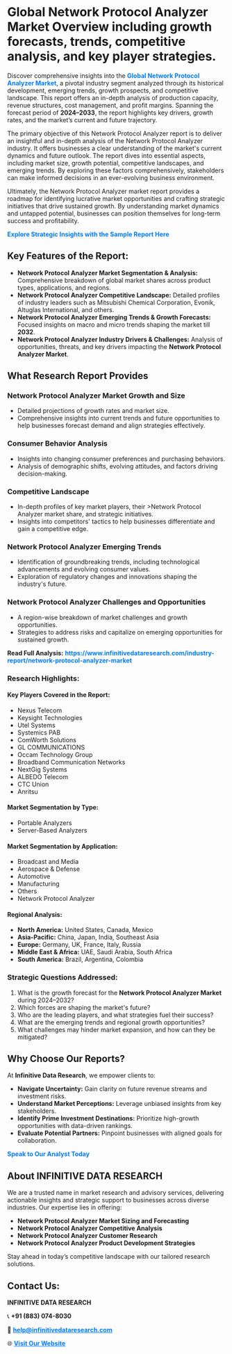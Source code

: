<h1>Global Network Protocol Analyzer Market Overview including growth forecasts, trends, competitive analysis, and key player strategies.</h1>
<p>
Discover comprehensive insights into the 
<a href="https://www.infinitivedataresearch.com/industry-report/network-protocol-analyzer-market" rel="dofollow" style="color: #007BFF; text-decoration: none;"><strong>Global Network Protocol Analyzer Market</strong></a>, a pivotal industry segment analyzed through its historical development, emerging trends, growth prospects, and competitive landscape. This report offers an in-depth analysis of production capacity, revenue structures, cost management, and profit margins. Spanning the forecast period of <strong>2024–2033</strong>, the report highlights key drivers, growth rates, and the market’s current and future trajectory.
</p>
<p>
The primary objective of this Network Protocol Analyzer report is to deliver an insightful and in-depth analysis of the Network Protocol Analyzer industry. It offers businesses a clear understanding of the market's current dynamics and future outlook. The report dives into essential aspects, including market size, growth potential, competitive landscapes, and emerging trends. By exploring these factors comprehensively, stakeholders can make informed decisions in an ever-evolving business environment.
</p>
<p>
Ultimately, the Network Protocol Analyzer market report provides a roadmap for identifying lucrative market opportunities and crafting strategic initiatives that drive sustained growth. By understanding market dynamics and untapped potential, businesses can position themselves for long-term success and profitability.
</p>
<p>
<a href="https://www.infinitivedataresearch.com/request-sample/reportId=111650" style="color: #007BFF; text-decoration: none;"><strong>Explore Strategic Insights with the Sample Report Here</strong></a>
</p>

<h2>Key Features of the Report:</h2>
<ul>
<li><strong>Network Protocol Analyzer Market Segmentation & Analysis:</strong> Comprehensive breakdown of global market shares across product types, applications, and regions.</li>
<li><strong>Network Protocol Analyzer Competitive Landscape:</strong> Detailed profiles of industry leaders such as Mitsubishi Chemical Corporation, Evonik, Altuglas International, and others.</li>
<li><strong>Network Protocol Analyzer Emerging Trends & Growth Forecasts:</strong> Focused insights on macro and micro trends shaping the market till <strong>2032</strong>.</li>
<li><strong>Network Protocol Analyzer Industry Drivers & Challenges:</strong> Analysis of opportunities, threats, and key drivers impacting the <strong>Network Protocol Analyzer Market</strong>.</li>
</ul>

<h2>What Research Report Provides</h2>
<h3>Network Protocol Analyzer Market Growth and Size</h3>
<ul>
<li>Detailed projections of growth rates and market size.</li>
<li>Comprehensive insights into current trends and future opportunities to help businesses forecast demand and align strategies effectively.</li>
</ul>

<h3>Consumer Behavior Analysis</h3>
<ul>
<li>Insights into changing consumer preferences and purchasing behaviors.</li>
<li>Analysis of demographic shifts, evolving attitudes, and factors driving decision-making.</li>
</ul>

<h3>Competitive Landscape</h3>
<ul>
<li>In-depth profiles of key market players, their >Network Protocol Analyzer market share, and strategic initiatives.</li>
<li>Insights into competitors' tactics to help businesses differentiate and gain a competitive edge.</li>
</ul>

<h3>Network Protocol Analyzer Emerging Trends</h3>
<ul>
<li>Identification of groundbreaking trends, including technological advancements and evolving consumer values.</li>
<li>Exploration of regulatory changes and innovations shaping the industry's future.</li>
</ul>

<h3>Network Protocol Analyzer Challenges and Opportunities</h3>
<ul>
<li>A region-wise breakdown of market challenges and growth opportunities.</li>
<li>Strategies to address risks and capitalize on emerging opportunities for sustained growth.</li>
</ul>
<p><strong>Read Full Analysis:</strong> <a href="https://www.infinitivedataresearch.com/industry-report/network-protocol-analyzer-market" rel="dofollow" style="color: #007BFF; text-decoration: none;"><strong>https://www.infinitivedataresearch.com/industry-report/network-protocol-analyzer-market</strong></a></p>
<h3>Research Highlights:</h3>
<h4>Key Players Covered in the Report:</h4>
<ul><li>Nexus Telecom</li><li>Keysight Technologies</li><li>Utel Systems</li><li>Systemics PAB</li><li>ComWorth Solutions</li><li>GL COMMUNICATIONS</li><li>Occam Technology Group</li><li>Broadband Communication Networks</li><li>NextGig Systems</li><li>ALBEDO Telecom</li><li>CTC Union</li><li>Anritsu</li></ul>
<h4>Market Segmentation by Type:</h4>
<ul><li>Portable Analyzers</li><li>Server-Based Analyzers</li></ul>
<h4>Market Segmentation by Application:</h4>
<ul><li>Broadcast and Media</li><li>Aerospace &amp; Defense</li><li>Automotive</li><li>Manufacturing</li><li>Others</li><li>Network Protocol Analyzer</li></ul>

<h4>Regional Analysis:</h4>
<ul>
<li><strong>North America:</strong> United States, Canada, Mexico</li>
<li><strong>Asia-Pacific:</strong> China, Japan, India, Southeast Asia</li>
<li><strong>Europe:</strong> Germany, UK, France, Italy, Russia</li>
<li><strong>Middle East & Africa:</strong> UAE, Saudi Arabia, South Africa</li>
<li><strong>South America:</strong> Brazil, Argentina, Colombia</li>
</ul>

<h3>Strategic Questions Addressed:</h3>
<ol>
<li>What is the growth forecast for the <strong>Network Protocol Analyzer Market</strong> during 2024–2032?</li>
<li>Which forces are shaping the market's future?</li>
<li>Who are the leading players, and what strategies fuel their success?</li>
<li>What are the emerging trends and regional growth opportunities?</li>
<li>What challenges may hinder market expansion, and how can they be mitigated?</li>
</ol>

<h2>Why Choose Our Reports?</h2>
<p>At <strong>Infinitive Data Research</strong>, we empower clients to:</p>
<ul>
<li><strong>Navigate Uncertainty:</strong> Gain clarity on future revenue streams and investment risks.</li>
<li><strong>Understand Market Perceptions:</strong> Leverage unbiased insights from key stakeholders.</li>
<li><strong>Identify Prime Investment Destinations:</strong> Prioritize high-growth opportunities with data-driven rankings.</li>
<li><strong>Evaluate Potential Partners:</strong> Pinpoint businesses with aligned goals for collaboration.</li>
</ul>
<p><a href="https://www.infinitivedataresearch.com/industry-report/network-protocol-analyzer-market" rel="dofollow" style="color: #007BFF; text-decoration: none;"><strong>Speak to Our Analyst Today</strong></a></p>

<h2>About INFINITIVE DATA RESEARCH</h2>
<p>We are a trusted name in market research and advisory services, delivering actionable insights and strategic support to businesses across diverse industries. Our expertise lies in offering:</p>
<ul>
<li><strong>Network Protocol Analyzer Market Sizing and Forecasting</strong></li>
<li><strong>Network Protocol Analyzer Competitive Analysis</strong></li>
<li><strong>Network Protocol Analyzer Customer Research</strong></li>
<li><strong>Network Protocol Analyzer Product Development Strategies</strong></li>
</ul>
<p>Stay ahead in today’s competitive landscape with our tailored research solutions.</p>

<h2>Contact Us:</h2>
<p><strong>INFINITIVE DATA RESEARCH</strong></p>
<p>📞 <strong>+91 (883) 074-8030</strong></p>
<p>📧 <strong><a href="mailto:help@infinitivedataresearch.com" style="color: #007BFF;">help@infinitivedataresearch.com</a></strong></p>
<p>🌐 <strong><a href="https://www.infinitivedataresearch.com" rel="dofollow" style="color: #007BFF;">Visit Our Website</a></strong></p>